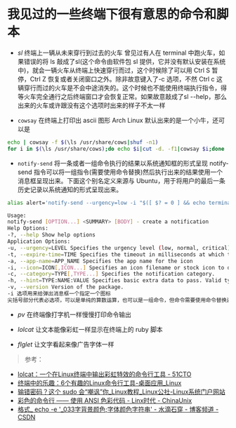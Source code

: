 # 我见过的一些终端下很有意思的命令和脚本 

+  *sl* 终端上一辆从未来穿行到过去的火车
曾见过有人在 terminal 中跑火车，如果错误的将 ls 敲成了sl(这个命令由软件包 sl 提供，它并没有默认安装在系统中)，就会一辆火车从终端上快速穿行而过，这个时候除了可以用 Ctrl S 暂停，Ctrl Z 恢复或者关闭窗口之外。除非故意键入了-c 选项，不然 Ctrl c 这辆穿行而过的火车是不会中途消失的。这个时候也不能使用终端执行指令，得等火车完全通行之后终端窗口才会恢复正常。如果故意敲成了sl --help，那么出来的火车或许跟没有这个选项时出来的样子不太一样
  

+ `cowsay` 在终端上打印出 ascii 图形
Arch Linux 默认出来的是一个小牛，还可以是

```Bash
echo | cowsay -f $(\ls /usr/share/cows|shuf -n1)
for i in $(\ls /usr/share/cows);do echo $i|cut -d. -f1|cowsay $i;done
```

+  `notify-send` 将一条或者一组命令执行的结果以系统通知框的形式呈现 
notify-send 指令可以将一组指令(需要使用命令替换)然后执行出来的结果使用一个消息框呈现出来。下面这个别名定义来源与 Ubuntu，用于将用户的最后一条历史记录以系统通知的形式呈现出来。
```Bash
alias alert='notify-send --urgency=low -i "$([ $? = 0 ] && echo terminal || echo error)" "$(history|tail -n1|sed -e '\''s/^\s*[0-9]\+\s*//;s/[;&|]\s*alert$//'\'')"'
```
```Bash
Usage:  
notify-send [OPTION...] <SUMMARY> [BODY] - create a notification
Help Options:  
-?, --help Show help options
Application Options:  
-u, --urgency=LEVEL Specifies the urgency level (low, normal, critical).  
-t, --expire-time=TIME Specifies the timeout in milliseconds at which to expire the notification.  
-a, --app-name=APP_NAME Specifies the app name for the icon  
-i, --icon=ICON[,ICON...] Specifies an icon filename or stock icon to display.  
-c, --category=TYPE[,TYPE...] Specifies the notification category.  
-h, --hint=TYPE:NAME:VALUE Specifies basic extra data to pass. Valid types are int, double, string and byte.  
-v, --version Version of the package.
-i 选项用来给弹出消息框一个指定一个图标
尖括号部分代表必选项，可以是单纯的算数运算，也可以是一组命令，但命令需要使用命令替换还应该要包含在双引号中，否则依然无效
```

+  *pv* 在终端像打字机一样慢慢打印命令输出 

+  *lolcat* 让文本能像彩虹一样显示在终端上的 ruby 脚本 

+ *flglet* 让文字看起来像广告字体一样 

> 参考：

+ [lolcat：一个在Linux终端中输出彩虹特效的命令行工具 - 51CTO](http://os.51cto.com/art/201507/483977.htm)
+ [终端中的乐趣：6个有趣的Linux命令行工具-桌面应用_Linux](https://linux.cn/article-4128-1.html)
+ [输错密码？这个 sudo 会“嘲讽”你_Linux教程_Linux公社-Linux系统门户网站](http://www.linuxidc.com/Linux/2016-04/130255.htm)
+ [彩色的命令行 —— 使用 ANSI 色彩代码 - Linx时代 - ChinaUnix](http://linux.chinaunix.net/doc/2004-10-05/7.shtml#335lfindex3)
+ [格式_ echo -e '_033字背景颜色;字体颜色字符串' - 水滴石穿 - 博客频道 - CSDN](http://blog.csdn.net/panpan639944806/article/details/23930553)
